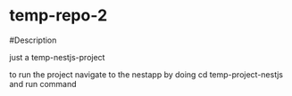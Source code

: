 # temp-repo-2

#Description

just a temp-nestjs-project

to run the project navigate to the nestapp by doing cd temp-project-nestjs and run command
